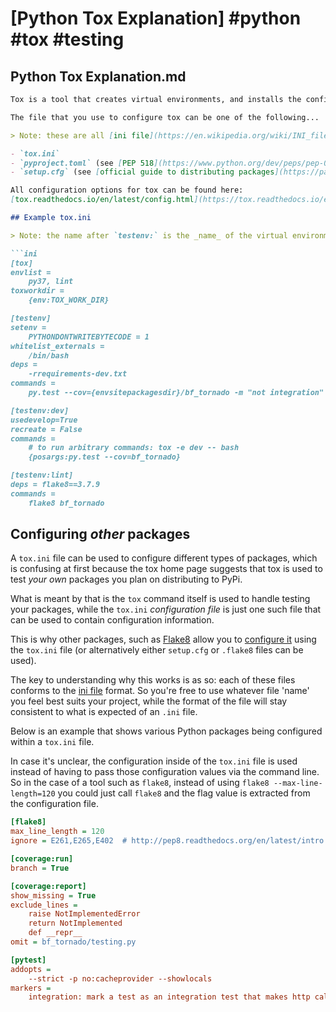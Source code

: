 # [Python Tox Explanation] #python #tox #testing

## Python Tox Explanation.md

```markdown
Tox is a tool that creates virtual environments, and installs the configured dependencies for those environments, for the purpose of testing a Python package (i.e. something that will be shared via PyPi, and so it only works with code that defines a `setup.py`).

The file that you use to configure tox can be one of the following...

> Note: these are all [ini file](https://en.wikipedia.org/wiki/INI_file) formats.

- `tox.ini`
- `pyproject.toml` (see [PEP 518](https://www.python.org/dev/peps/pep-0518/))
- `setup.cfg` (see [official guide to distributing packages](https://packaging.python.org/guides/distributing-packages-using-setuptools/))

All configuration options for tox can be found here:
[tox.readthedocs.io/en/latest/config.html](https://tox.readthedocs.io/en/latest/config.html)

## Example tox.ini

> Note: the name after `testenv:` is the _name_ of the virtual environment that will be created (e.g. `testenv:foo` will create a "foo" virtual environment).

```ini
[tox]
envlist = 
    py37, lint
toxworkdir = 
    {env:TOX_WORK_DIR}

[testenv]
setenv =
    PYTHONDONTWRITEBYTECODE = 1
whitelist_externals =
    /bin/bash
deps = 
    -rrequirements-dev.txt
commands =
    py.test --cov={envsitepackagesdir}/bf_tornado -m "not integration"

[testenv:dev]
usedevelop=True
recreate = False
commands =
    # to run arbitrary commands: tox -e dev -- bash
    {posargs:py.test --cov=bf_tornado}

[testenv:lint]
deps = flake8==3.7.9
commands =
    flake8 bf_tornado
```

## Configuring _other_ packages

A `tox.ini` file can be used to configure different types of packages, which is confusing at first because the tox home page suggests that tox is used to test _your own_ packages you plan on distributing to PyPi.

What is meant by that is the `tox` command itself is used to handle testing your packages, while the `tox.ini` _configuration file_ is just one such file that can be used to contain configuration information.

This is why other packages, such as [Flake8](https://flake8.pycqa.org/en/latest/index.html) allow you to [configure it](https://flake8.pycqa.org/en/latest/user/configuration.html) using the `tox.ini` file (or alternatively either `setup.cfg` or `.flake8` files can be used). 

The key to understanding why this works is as so: each of these files conforms to the [ini file](https://en.wikipedia.org/wiki/INI_file) format. So you're free to use whatever file 'name' you feel best suits your project, while the format of the file will stay consistent to what is expected of an `.ini` file.

Below is an example that shows various Python packages being configured within a `tox.ini` file.

In case it's unclear, the configuration inside of the `tox.ini` file is used instead of having to pass those configuration values via the command line. So in the case of a tool such as `flake8`, instead of using `flake8 --max-line-length=120` you could just call `flake8` and the flag value is extracted from the configuration file.

```ini
[flake8]
max_line_length = 120
ignore = E261,E265,E402  # http://pep8.readthedocs.org/en/latest/intro.html#error-codes

[coverage:run]
branch = True

[coverage:report]
show_missing = True
exclude_lines =
    raise NotImplementedError
    return NotImplemented
    def __repr__
omit = bf_tornado/testing.py

[pytest]
addopts = 
    --strict -p no:cacheprovider --showlocals
markers =
    integration: mark a test as an integration test that makes http calls.
```
```

